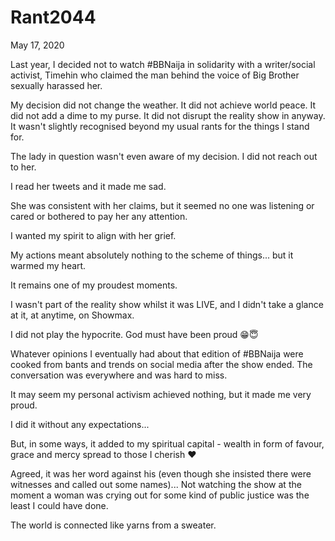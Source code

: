 # Rant2044

May 17, 2020

Last year, I decided not to watch #BBNaija in solidarity with a writer/social activist, Timehin who claimed the man behind the voice of Big Brother sexually harassed her.

My decision did not change the weather. It did not achieve world peace. It did not add a dime to my purse. It did not disrupt the reality show in anyway. It wasn't slightly recognised beyond my usual rants for the things I stand for.

The lady in question wasn't even aware of my decision. I did not reach out to her.

I read her tweets and it made me sad.

She was consistent with her claims, but it seemed no one was listening or cared or bothered to pay her any attention.

I wanted my spirit to align with her grief.

My actions meant absolutely nothing to the scheme of things... but it warmed my heart.

It remains one of my proudest moments.

I wasn't part of the reality show whilst it was LIVE, and I didn't take a glance at it, at anytime, on Showmax.

I did not play the hypocrite. God must have been proud 😁😇

Whatever opinions I eventually had about that edition of #BBNaija were cooked from bants and trends on social media after the show ended. The conversation was everywhere and was hard to miss. 

It may seem my personal activism achieved nothing, but it made me very proud.

I did it without any expectations...

But, in some ways, it added to my spiritual capital - wealth in form of favour, grace and mercy spread to those I cherish ❤

Agreed, it was her word against his (even though she insisted there were witnesses and called out some names)... Not watching the show at the moment a woman was crying out for some kind of public justice was the least I could have done.

The world is connected like yarns from a sweater.